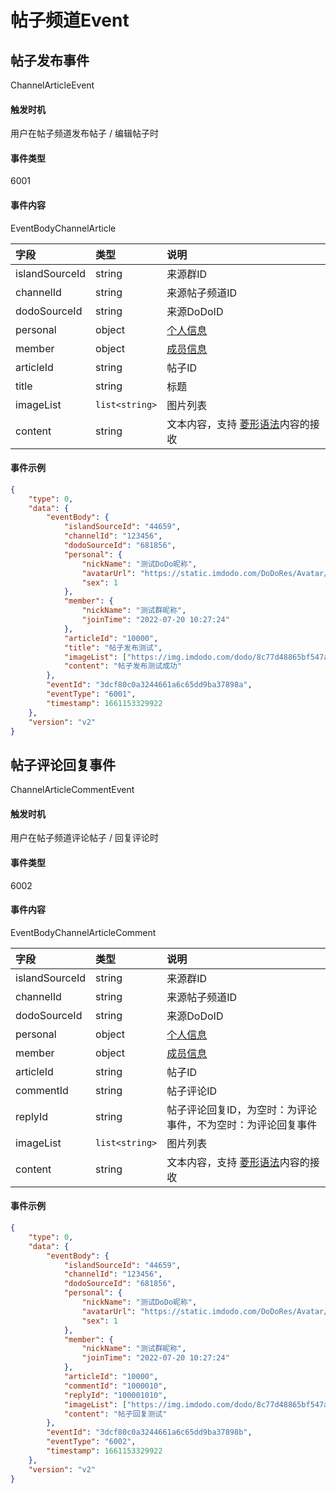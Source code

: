 # 帖子频道Event


## 帖子发布事件

ChannelArticleEvent

#### 触发时机

用户在帖子频道发布帖子 / 编辑帖子时

#### 事件类型

6001

#### 事件内容

EventBodyChannelArticle

|字段|类型|说明|
|:---------------|:-----|:---------------|
|islandSourceId|string|来源群ID|
|channelId|string|来源帖子频道ID|
|dodoSourceId|string|来源DoDoID|
|personal|object|[个人信息](../api/message.md#个人信息)|
|member|object|[成员信息](../api/message.md#成员信息)|
|articleId|string|帖子ID|
|title|string|标题|
|imageList|`list<string>`|图片列表|
|content|string|文本内容，支持 [菱形语法](../api/message.md#菱形语法)内容的接收|

#### 事件示例

```json
{
    "type": 0,
    "data": {
        "eventBody": {
            "islandSourceId": "44659",
            "channelId": "123456",
            "dodoSourceId": "681856",
            "personal": {
                "nickName": "测试DoDo昵称",
                "avatarUrl": "https://static.imdodo.com/DoDoRes/Avatar/6.png",
                "sex": 1
            },
            "member": {
                "nickName": "测试群昵称",
                "joinTime": "2022-07-20 10:27:24"
            },
            "articleId": "10000",
            "title": "帖子发布测试",
            "imageList": ["https://img.imdodo.com/dodo/8c77d48865bf547a69fb3bba6228760c.png"],
            "content": "帖子发布测试成功"
        },
        "eventId": "3dcf80c0a3244661a6c65dd9ba37898a",
        "eventType": "6001",
        "timestamp": 1661153329922
    },
    "version": "v2"
}
```


## 帖子评论回复事件

ChannelArticleCommentEvent

#### 触发时机

用户在帖子频道评论帖子 / 回复评论时

#### 事件类型

6002

#### 事件内容

EventBodyChannelArticleComment

|字段|类型|说明|
|:---------------|:-----|:---------------|
|islandSourceId|string|来源群ID|
|channelId|string|来源帖子频道ID|
|dodoSourceId|string|来源DoDoID|
|personal|object|[个人信息](../api/message.md#个人信息)|
|member|object|[成员信息](../api/message.md#成员信息)|
|articleId|string|帖子ID|
|commentId|string|帖子评论ID|
|replyId|string|帖子评论回复ID，为空时：为评论事件，不为空时：为评论回复事件|
|imageList|`list<string>`|图片列表|
|content|string|文本内容，支持 [菱形语法](../api/message.md#菱形语法)内容的接收|

#### 事件示例

```json
{
    "type": 0,
    "data": {
        "eventBody": {
            "islandSourceId": "44659",
            "channelId": "123456",
            "dodoSourceId": "681856",
            "personal": {
                "nickName": "测试DoDo昵称",
                "avatarUrl": "https://static.imdodo.com/DoDoRes/Avatar/6.png",
                "sex": 1
            },
            "member": {
                "nickName": "测试群昵称",
                "joinTime": "2022-07-20 10:27:24"
            },
            "articleId": "10000",
            "commentId": "1000010",
            "replyId": "100001010",
            "imageList": ["https://img.imdodo.com/dodo/8c77d48865bf547a69fb3bba6228760c.png"],
            "content": "帖子回复测试"
        },
        "eventId": "3dcf80c0a3244661a6c65dd9ba37898b",
        "eventType": "6002",
        "timestamp": 1661153329922
    },
    "version": "v2"
}
```